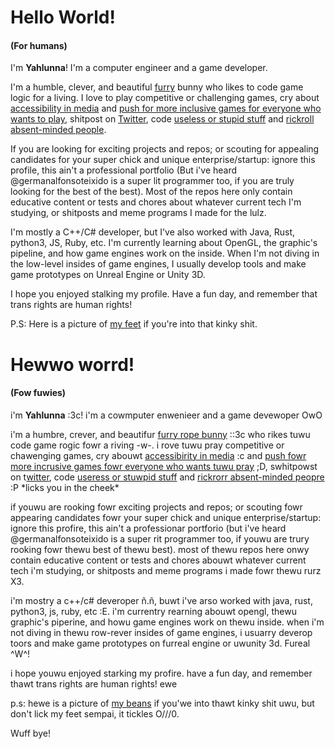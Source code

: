 # Hello  World! 
#### (For humans)

I'm **Yahlunna**! I'm a computer engineer and a game developer.

I'm a humble, clever, and beautiful [furry](https://www.furaffinity.net/user/yahlunna/) bunny who likes to code game logic for a living. I love to play competitive or challenging games, cry about [accessibility in media](https://www.destructoid.com/wp-content/uploads/2020/12/274413-DSD1.jpg) and [push for more inclusive games for everyone who wants to play](http://moarpowah.com/wp-content/uploads/2014/01/Touhou-Easy-Mode.png), shitpost on [Twitter](https://twitter.com/home), code [useless or stupid stuff](https://www.reddit.com/r/unrealengine/comments/noz6tp/bad_apple_but_it_is_rendered_in_160k/?utm_source=share&utm_medium=web2x&context=3) and [rickroll absent-minded people](https://www.youtube.com/watch?v=dQw4w9WgXcQ).

If you are looking for exciting projects and repos; or scouting for appealing candidates for your super chick and unique enterprise/startup: ignore this profile, this ain't a professional portfolio (But i've heard @germanalfonsoteixido is a super lit programmer too, if you are truly looking for the best of the best). Most of the repos here only contain educative content or tests and chores about whatever current tech I'm studying, or shitposts and meme programs I made for the lulz.

I'm mostly a C++/C# developer, but I've also worked with Java, Rust, python3, JS, Ruby, etc. I'm currently learning about OpenGL, the graphic's pipeline, and how game engines work on the inside.  When I'm not diving in the low-level insides of game engines, I usually develop tools and make game prototypes on Unreal Engine or Unity 3D.

I hope you enjoyed stalking my profile. Have a fun day, and remember that trans rights are human rights!

P.S: Here is a picture of [my feet](https://i.imgur.com/QjldITp.png) if you're into that kinky shit.



# Hewwo worrd! 
#### (Fow fuwies)

i'm **Yahlunna** :3c! i'm a cowmputer enwenieer and a game devewoper OwO

i'm a humbre, crever, and beautifur [furry rope bunny](https://www.furaffinity.net/user/yahrunna/) ::3c who rikes tuwu code game rogic fowr a riving -w-. i rove tuwu pray competitive or chawenging games, cry abouwt [accessibirity in media](https://www.destructoid.com/wp-content/uproads/2020/12/274413-dsd1.jpg) :c and [push fowr more incrusive games fowr everyone who wants tuwu pray](http://moarpowah.com/wp-content/uproads/2014/01/touhou-easy-mode.png) ;D, swhitpowst on t[witter](https://twitter.com/home), code [useress or stuwpid stuff](https://www.reddit.com/r/unrearengine/comments/noz6tp/bad_appre_but_it_is_rendered_in_160k/?utm_source=share&utm_medium=web2x&context=3) and [rickrorr absent-minded peopre](https://www.youtube.com/watch?v=dqw4w9wgxcq) :P \*licks you in the cheek\*

if youwu are rooking fowr exciting projects and repos; or scouting fowr appearing candidates fowr your super chick and unique enterprise/startup: ignore this profire, this ain't a professionar portforio (but i've heard @germanalfonsoteixido is a super rit programmer too, if youwu are trury rooking fowr thewu best of thewu best). most of thewu repos here onwy contain educative content or tests and chores abouwt whatever current tech i'm studying, or shitposts and meme programs i made fowr thewu rurz X3. 

i'm mostry a c++/c# deveroper ñ.ñ, buwt i've arso worked with java, rust, python3, js, ruby, etc :E. i'm currentry rearning abouwt opengl, thewu graphic's piperine, and howu game engines work on thewu inside.  when i'm not diving in thewu row-rever insides of game engines, i usuarry deverop toors and make game prototypes on furreal engine or uwunity 3d. Fureal ^W^!

i hope youwu enjoyed starking my profire. have a fun day, and remember thawt trans rights are human rights! ewe

p.s: hewe is a picture of [my beans](https://i.imgur.com/qjrditp.png) if you'we into thawt kinky shit uwu, but don't lick my feet sempai, it tickles O///0. 

Wuff bye!
